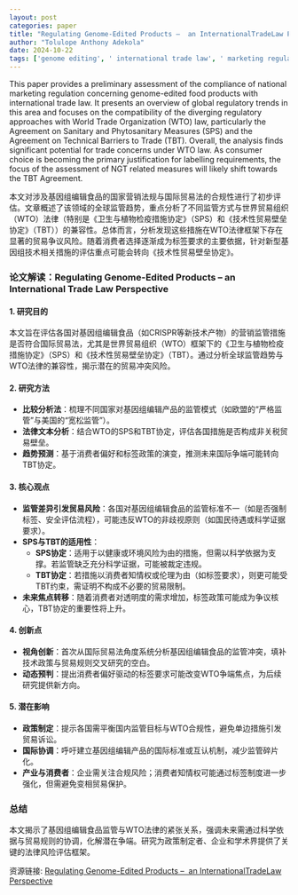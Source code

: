 ```yaml
---
layout: post
categories: paper
title: "Regulating Genome-Edited Products –  an InternationalTradeLaw Perspective"
author: "Tolulope Anthony Adekola"
date: 2024-10-22
tags: ['genome editing', ' international trade law', ' marketing regulation', ' sanitary and phytosanitary measures', ' trade barriers']
---
```


This paper provides a preliminary assessment of the compliance of national marketing regulation concerning genome-edited food products with international trade law. It presents an overview of global regulatory trends in this area and focuses on the compatibility of the diverging regulatory approaches with World Trade Organization (WTO) law, particularly the Agreement on Sanitary and Phytosanitary Measures (SPS) and the Agreement on Technical Barriers to Trade (TBT). Overall, the analysis finds significant potential for trade concerns under WTO law. As consumer choice is becoming the primary justification for labelling requirements, the focus of the assessment of NGT related measures will likely shift towards the TBT Agreement.

本文对涉及基因组编辑食品的国家营销法规与国际贸易法的合规性进行了初步评估。文章概述了该领域的全球监管趋势，重点分析了不同监管方式与世界贸易组织（WTO）法律（特别是《卫生与植物检疫措施协定》（SPS）和《技术性贸易壁垒协定》（TBT））的兼容性。总体而言，分析发现这些措施在WTO法律框架下存在显著的贸易争议风险。随着消费者选择逐渐成为标签要求的主要依据，针对新型基因组技术相关措施的评估重点可能会转向《技术性贸易壁垒协定》。

### **论文解读：Regulating Genome-Edited Products – an International Trade Law Perspective**

#### **1. 研究目的**  
本文旨在评估各国对基因组编辑食品（如CRISPR等新技术产物）的营销监管措施是否符合国际贸易法，尤其是世界贸易组织（WTO）框架下的《卫生与植物检疫措施协定》（SPS）和《技术性贸易壁垒协定》（TBT）。通过分析全球监管趋势与WTO法律的兼容性，揭示潜在的贸易冲突风险。

#### **2. 研究方法**  
- **比较分析法**：梳理不同国家对基因组编辑产品的监管模式（如欧盟的“严格监管”与美国的“宽松监管”）。  
- **法律文本分析**：结合WTO的SPS和TBT协定，评估各国措施是否构成非关税贸易壁垒。  
- **趋势预测**：基于消费者偏好和标签政策的演变，推测未来国际争端可能转向TBT协定。  

#### **3. 核心观点**  
- **监管差异引发贸易风险**：各国对基因组编辑食品的监管标准不一（如是否强制标签、安全评估流程），可能违反WTO的非歧视原则（如国民待遇或科学证据要求）。  
- **SPS与TBT的适用性**：  
  - **SPS协定**：适用于以健康或环境风险为由的措施，但需以科学依据为支撑。若监管缺乏充分科学证据，可能被裁定违规。  
  - **TBT协定**：若措施以消费者知情权或伦理为由（如标签要求），则更可能受TBT约束，需证明不构成不必要的贸易限制。  
- **未来焦点转移**：随着消费者对透明度的需求增加，标签政策可能成为争议核心，TBT协定的重要性将上升。  

#### **4. 创新点**  
- **视角创新**：首次从国际贸易法角度系统分析基因组编辑食品的监管冲突，填补技术政策与贸易规则交叉研究的空白。  
- **动态预判**：提出消费者偏好驱动的标签要求可能改变WTO争端焦点，为后续研究提供新方向。  

#### **5. 潜在影响**  
- **政策制定**：提示各国需平衡国内监管目标与WTO合规性，避免单边措施引发贸易诉讼。  
- **国际协调**：呼吁建立基因组编辑产品的国际标准或互认机制，减少监管碎片化。  
- **产业与消费者**：企业需关注合规风险；消费者知情权可能通过标签制度进一步强化，但需避免变相贸易保护。  

### **总结**  
本文揭示了基因组编辑食品监管与WTO法律的紧张关系，强调未来需通过科学依据与贸易规则的协调，化解潜在争端。研究为政策制定者、企业和学术界提供了关键的法律风险评估框架。

资源链接: [Regulating Genome-Edited Products –  an InternationalTradeLaw Perspective](https://papers.ssrn.com/sol3/papers.cfm?abstract_id=4988104)
